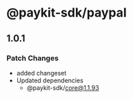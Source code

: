 # @paykit-sdk/paypal

## 1.0.1

### Patch Changes

- added changeset
- Updated dependencies
  - @paykit-sdk/core@1.1.93
